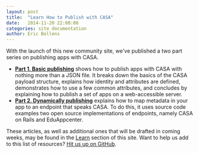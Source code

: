 ```yaml
---
layout: post
title:  "Learn How to Publish with CASA"
date:   2014-11-20 22:00:00
categories: site documentation
author: Eric Bollens
---
```

With the launch of this new community site, we've published a two part series on publishing apps with CASA.

* **[Part 1. Basic publishing](/learn/tutorial/publish/)** shows how to publish apps with CASA with nothing more than a JSON file. It breaks down the basics of the CASA payload structure, explains how identity and attributes are defined, demonstrates how to use a few common attributes, and concludes by explaining how to publish a set of apps on a web-accessible server.
* **[Part 2. Dynamically publishing](/learn/tutorial/publish/dynamic/)** explains how to map metadata in your app to an endpoint that speaks CASA. To do this, it uses source code examples two open source implementations of endpoints, namely CASA on Rails and EduAppcenter.

These articles, as well as additional ones that will be drafted in coming weeks, may be found in the [Learn](/learn) section of this site. Want to help us add to this list of resources? [Hit us up on GitHub](https://github.com/IMSGlobal/casa).